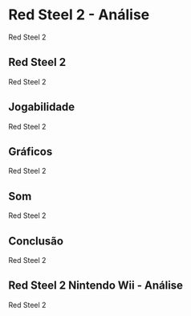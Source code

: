 ---
---

# Red Steel 2 - Análise

Red Steel 2

## Red Steel 2

Red Steel 2

## Jogabilidade

Red Steel 2

## Gráficos

Red Steel 2

## Som

Red Steel 2

## Conclusão

Red Steel 2

## Red Steel 2 Nintendo Wii - Análise

Red Steel 2
